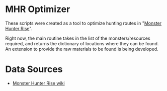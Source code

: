 # MHR Optimizer

These scripts were created as a tool to optimize hunting routes in "[Monster Hunter Rise](https://www.monsterhunter.com/rise/)".

Right now, the main routine takes in the list of the monsters/resources required, and returns the dictionary of locations where they can be found. 
An extension to provide the raw materials to be found is being developed.


# Data Sources

* [Monster Hunter Rise wiki](https://monsterhunterrise.wiki.fextralife.com/Locations)